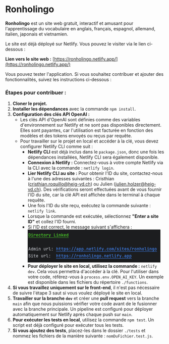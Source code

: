 # Ronholingo

**Ronholingo** est un site web gratuit, interactif et amusant pour l'apprentissage du vocabulaire en anglais, français, espagnol, allemand, italien, japonais et vietnamien.

Le site est déjà déployé sur Netlify. Vous pouvez le visiter via le lien ci-dessous :

**Lien vers le site web :** [https://ronholingo.netlify.app/](https://ronholingo.netlify.app/)

Vous pouvez tester l'application. Si vous souhaitez contribuer et ajouter des fonctionnalités, suivez les instructions ci-dessous :

### Étapes pour contribuer :

1. **Cloner le projet.**
2. **Installer les dépendances** avec la commande `npm install`.
3. **Configuration des clés API OpenAI :**
    - Les clés API d'OpenAI sont définies comme des variables d'environnement sur Netlify et ne sont pas disponibles directement. Elles sont payantes, car l'utilisation est facturée en fonction des modèles et des tokens envoyés ou reçus par requête.
    - Pour travailler sur le projet en local et accéder à la clé, vous devez configurer Netlify CLI comme suit :
        - **Netlify CLI** est déjà inclus dans le `package.json`, donc une fois les dépendances installées, Netlify CLI sera également disponible.
        - **Connexion à Netlify :** Connectez-vous à votre compte Netlify via la CLI avec la commande : `netlify login`.
        - **Lier Netlify CLI au site :** Pour obtenir l'ID du site, contactez-nous à l'une des adresses suivantes : Cristhian (cristhian.roquillo@heig-vd.ch) ou Julien (julien.holzer@heig-vd.ch). Des vérifications seront effectuées avant de vous fournir l'ID du site, car la clé API est affichée dans le terminal à chaque requête.
        - Une fois l'ID du site reçu, exécutez la commande suivante : `netlify link`.
        - Lorsque la commande est exécutée, sélectionnez **"Enter a site ID"** et collez l'ID fourni.
        - Si l'ID est correct, le message suivant s'affichera :  
          ![Linked to site](./src/images/netlify-link.png)
        - **Pour déployer le site en local, utilisez la commande :** `netlify dev`. Cela vous permettra d'accéder à la clé. Pour l'utiliser dans votre code, référez-vous à `process.env.OPEN_AI_KEY`. Un exemple est disponible dans les fichiers du répertoire `./functions`.
4. **Si vous travaillez uniquement sur le front-end**, il n'est pas nécessaire de suivre l'étape 3 saut si vous voulez déployé le site en local.
5. **Travailler sur la branche `dev`** et créer une **pull request** vers la branche `main` afin que nous puissions vérifier votre code avant de le fusionner avec la branche principale. Un pipeline est configuré pour déployer automatiquement sur Netlify après chaque push sur `main`.
6. **Pour exécuter les tests en local**, utilisez la commande `npm test`. Un script est déjà configuré pour exécuter tous les tests.
7. **Si vous ajoutez des tests**, placez-les dans le dossier `./tests` et nommez les fichiers de la manière suivante : `nomDuFichier.test.js`.
